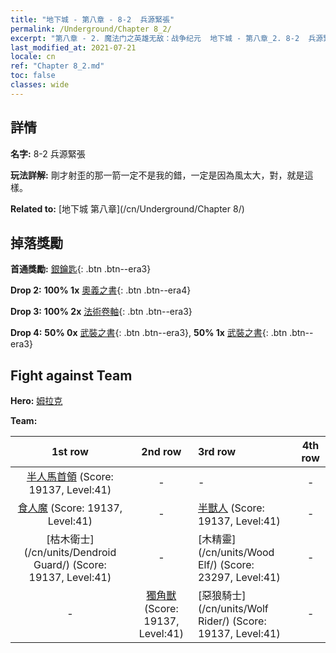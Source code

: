```yaml
---
title: "地下城 - 第八章 - 8-2  兵源緊張"
permalink: /Underground/Chapter 8_2/
excerpt: "第八章 - 2. 魔法门之英雄无敌：战争纪元  地下城 - 第八章_2. 8-2  兵源緊張"
last_modified_at: 2021-07-21
locale: cn
ref: "Chapter 8_2.md"
toc: false
classes: wide
---
```


## 詳情

 **名字:** 8-2  兵源緊張

 **玩法詳解:**       剛才射歪的那一箭一定不是我的錯，一定是因為風太大，對，就是這樣。

 **Related to:** [地下城 第八章](/cn/Underground/Chapter 8/)

## 掉落獎勵

 **首通獎勵:** [銀鑰匙](/cn/Items/con_693/){: .btn .btn--era3}

 **Drop 2:** **100% 1x** [奧義之書](/cn/Items/mat_39/){: .btn .btn--era4}

 **Drop 3:** **100% 2x** [法術卷軸](/cn/Items/con_694/){: .btn .btn--era3}

 **Drop 4:** **50% 0x** [武裝之書](/cn/Items/mat_32/){: .btn .btn--era3}, **50% 1x** [武裝之書](/cn/Items/mat_32/){: .btn .btn--era3}


## Fight against Team
 **Hero:** [姆拉克](/cn/heroes/Mullich/)

 **Team:**


  | 1st row | 2nd row | 3rd row | 4th row |
  |:----:|:----:|:----|:----:|
  | [半人馬首領](/cn/units/Centaur/) (Score: 19137, Level:41)  | - | - | - |
  | [食人魔](/cn/units/Ogre/) (Score: 19137, Level:41)  | - | [半獸人](/cn/units/Orc/) (Score: 19137, Level:41)  | - |
  | [枯木衛士](/cn/units/Dendroid Guard/) (Score: 19137, Level:41)  | - | [木精靈](/cn/units/Wood Elf/) (Score: 23297, Level:41)  | - |
  | - | [獨角獸](/cn/units/Unicorn/) (Score: 19137, Level:41)  | [惡狼騎士](/cn/units/Wolf Rider/) (Score: 19137, Level:41)  | - |


